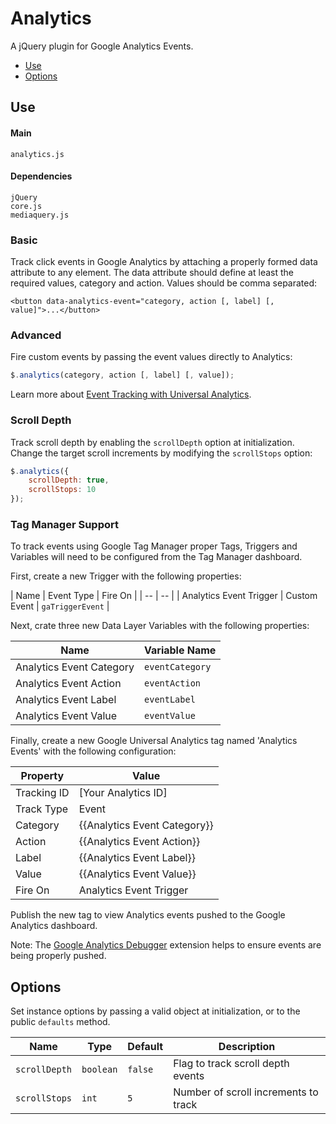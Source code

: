 # Analytics

A jQuery plugin for Google Analytics Events.

* [Use](#use)
* [Options](#options)

## Use 

#### Main

```markup
analytics.js
```

#### Dependencies

```markup
jQuery
core.js
mediaquery.js
```

### Basic

Track click events in Google Analytics by attaching a properly formed data attribute to any element. The data attribute should define at least the required values, category and action. Values should be comma separated:

```markup
<button data-analytics-event="category, action [, label] [, value]">...</button>
```

### Advanced

Fire custom events by passing the event values directly to Analytics:

```javascript
$.analytics(category, action [, label] [, value]);
```

Learn more about <a href="https://developers.google.com/analytics/devguides/collection/analyticsjs/events" target="_blank">Event Tracking with Universal Analytics</a>.

### Scroll Depth

Track scroll depth by enabling the `scrollDepth` option at initialization. Change the target scroll increments by modifying the `scrollStops` option:

```javascript
$.analytics({
	scrollDepth: true,
	scrollStops: 10
});
```

### Tag Manager Support

To track events using Google Tag Manager proper Tags, Triggers and Variables will need to be configured from the Tag Manager dashboard.

First, create a new Trigger with the following properties:

| Name | Event Type | Fire On |
| -- | -- |
| Analytics Event Trigger | Custom Event | `gaTriggerEvent` |

Next, crate three new Data Layer Variables with the following properties:

| Name | Variable Name |
| -- | -- |
| Analytics Event Category | `eventCategory` |
| Analytics Event Action | `eventAction` |
| Analytics Event Label | `eventLabel` |
| Analytics Event Value | `eventValue` |

Finally, create a new Google Universal Analytics tag named 'Analytics Events' with the following configuration:

| Property | Value |
| -- | -- |
| Tracking ID | [Your Analytics ID] |
| Track Type | Event |
| Category | {{Analytics Event Category}} |
| Action | {{Analytics Event Action}} |
| Label | {{Analytics Event Label}} |
| Value | {{Analytics Event Value}} |
| Fire On | Analytics Event Trigger |

Publish the new tag to view Analytics events pushed to the Google Analytics dashboard. 

Note: The [Google Analytics Debugger](https://chrome.google.com/webstore/detail/google-analytics-debugger/jnkmfdileelhofjcijamephohjechhna) extension helps to ensure events are being properly pushed. 

## Options

Set instance options by passing a valid object at initialization, or to the public `defaults` method.

| Name | Type | Default | Description |
| --- | --- | --- | --- |
| `scrollDepth` | `boolean` | `false` | Flag to track scroll depth events |
| `scrollStops` | `int` | `5` | Number of scroll increments to track |

